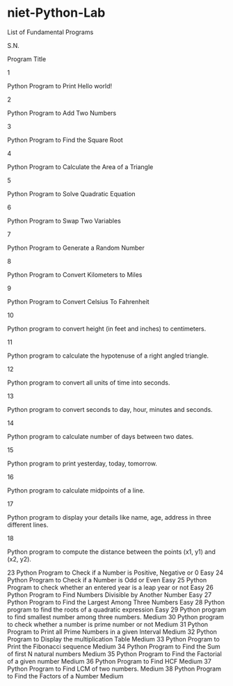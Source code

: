 # niet-Python-Lab

 

List of Fundamental Programs 

 

 

S.N. 

Program Title 

1 

Python Program to Print Hello world! 

2 

Python Program to Add Two Numbers 

3 

Python Program to Find the Square Root 

4 

Python Program to Calculate the Area of a Triangle 

5 

Python Program to Solve Quadratic Equation 

6 

Python Program to Swap Two Variables 

7 

Python Program to Generate a Random Number 

8 

Python Program to Convert Kilometers to Miles 

9 

Python Program to Convert Celsius To Fahrenheit 

10 

Python program to convert height (in feet and inches) to centimeters. 

11 

Python program to calculate the hypotenuse of a right angled triangle. 

12 

Python program to convert all units of time into seconds. 

13 

Python program to convert seconds to day, hour, minutes and seconds. 

14 

Python program to calculate number of days between two dates. 

15 

Python program to print yesterday, today, tomorrow.  

16 

Python program to calculate midpoints of a line. 

17 

Python program to display your details like name, age, address in three different lines. 

18 

Python program to compute the distance between the points (x1, y1) and (x2, y2).  

23
Python Program to Check if a Number is Positive, Negative or 0
Easy
24
Python Program to Check if a Number is Odd or Even
Easy
25
Python Program to check whether an entered year is a leap year or not
Easy
26
Python Program to Find Numbers Divisible by Another Number
Easy
27
Python Program to Find the Largest Among Three Numbers
Easy
28
Python program to find the roots of a quadratic expression
Easy
29
Python program to find smallest number among three numbers.
Medium
30
Python program to check whether a number is prime number or not
Medium
31
Python Program to Print all Prime Numbers in a given Interval
Medium
32
Python Program to Display the multiplication Table
Medium
33
Python Program to Print the Fibonacci sequence
Medium
34
Python Program to Find the Sum of first N natural numbers
Medium
35
Python Program to Find the Factorial of a given number
Medium
36
Python Program to Find HCF
Medium
37
Python Program to Find LCM of two numbers.
Medium
38
Python Program to Find the Factors of a Number
Medium
